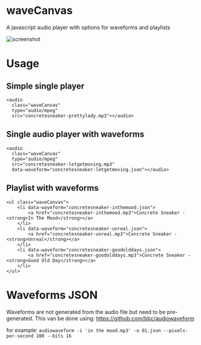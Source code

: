 # waveCanvas
A javascript audio player with options for waveforms and playlists

![screenshot](https://github.com/wouters/waveCanvas/assets/69932/35c9a477-896e-4f9a-9d56-7912db26082a)

# Usage


## Simple single player

```
<audio
  class="waveCanvas"
  type="audio/mpeg"
  src="concretesneaker-prettylady.mp3"></audio>
```

## Single audio player with waveforms

```
<audio
  class="waveCanvas"
  type="audio/mpeg"
  src="concretesneaker-letgetmoving.mp3"
  data-waveform="concretesneaker-letgetmoving.json"></audio>
```

## Playlist with waveforms

```
<ul class="waveCanvas">
    <li data-waveform="concretesneaker-inthemood.json">
        <a href="concretesneaker-inthemood.mp3">Concrete Sneaker - <strong>In The Mood</strong></a>
    </li>
    <li data-waveform="concretesneaker-unreal.json">
        <a href="concretesneaker-unreal.mp3">Concrete Sneaker - <strong>Unreal</strong></a>
    </li>
    <li data-waveform="concretesneaker-goodolddays.json">
        <a href="concretesneaker-goodolddays.mp3">Concrete Sneaker - <strong>Good Old Day</strong></a>
    </li>
</ul>
```





# Waveforms JSON

Waveforms are not generated from the audio file but need to be pre-generated.
This van be done using: https://github.com/bbc/audiowaveform

for example: ```audiowaveform -i 'in the mood.mp3' -o 01.json --pixels-per-second 100 --bits 16```

